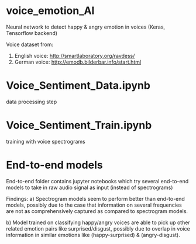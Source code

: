 # voice_emotion_AI
Neural network to detect happy &amp; angry emotion in voices (Keras, Tensorflow backend)

Voice dataset from:
1) English voice: http://smartlaboratory.org/ravdess/
2) German voice: http://emodb.bilderbar.info/start.html

# Voice_Sentiment_Data.ipynb
data processing step

# Voice_Sentiment_Train.ipynb
training with voice spectrograms

# End-to-end models
End-to-end folder contains jupyter notebooks which try several end-to-end models to take in raw audio signal as input (instead of spectrograms)

Findings: 
a) Spectrogram models seem to perform better than end-to-end models, possibly due to the case that information on several frequencies are not as comprehensively captured as compared to spectrogram models.

b) Model trained on classifying happy/angry voices are able to pick up other related emotion pairs like surprised/disgust, possibly due to overlap in voice information in similar emotions like (happy-surprised) & (angry-disgust).